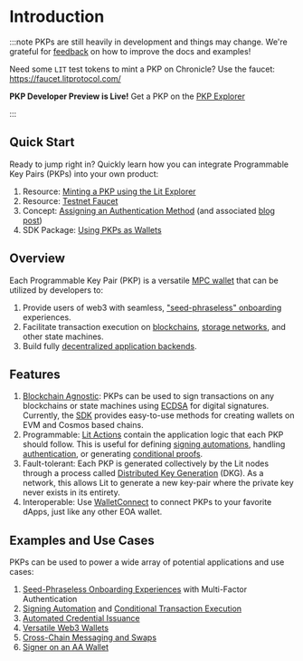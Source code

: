 # Introduction

:::note
PKPs are still heavily in development and things may change. We're grateful for [feedback](https://forms.gle/4UJNRcQspZyvsTHt8) on how to improve the docs and examples!

Need some `LIT` test tokens to mint a PKP on Chronicle? Use the faucet: https://faucet.litprotocol.com/

**PKP Developer Preview is Live!**
Get a PKP on the [PKP Explorer](https://explorer.litprotocol.com/mint-pkp)

:::

## Quick Start

Ready to jump right in? Quickly learn how you can integrate Programmable Key Pairs (PKPs) into your own product:

1. Resource: [Minting a PKP using the Lit Explorer](https://explorer.litprotocol.com/mint-pkp)
2. Resource: [Testnet Faucet](https://chronicle-faucet-app.vercel.app/)
3. Concept: [Assigning an Authentication Method](../pkp/authHelpers) (and associated [blog post](https://spark.litprotocol.com/how-authentication-works-with-pkps/))
4. SDK Package: [Using PKPs as Wallets](../pkp/usage) 

## Overview

Each Programmable Key Pair (PKP) is a versatile [MPC wallet](../resources/pkpsAsWallet) that can be utilized by developers to:

1. Provide users of web3 with seamless, ["seed-phraseless" onboarding](https://spark.litprotocol.com/wallet-abstraction-with-google-oauth/) experiences.
2. Facilitate transaction execution on [blockchains](https://www.youtube.com/watch?v=zJEVPH1UUxM), [storage networks](https://github.com/LIT-Protocol/key-did-provider-secp256k1), and other state machines.
3. Build fully [decentralized application backends](../resources/pkpsAndActions#why-is-this-useful).

## Features

1. [Blockchain Agnostic](../resources/supportedChains#programmable-key-pairs): PKPs can be used to sign transactions on any blockchains or state machines using [ECDSA](https://blog.cloudflare.com/ecdsa-the-digital-signature-algorithm-of-a-better-internet/) for digital signatures. Currently, the [SDK](https://github.com/LIT-Protocol/js-sdk/tree/master/packages/pkp-client) provides easy-to-use methods for creating wallets on EVM and Cosmos based chains. 
2. Programmable: [Lit Actions](../LitActions/intro) contain the application logic that each PKP should follow. This is useful for defining [signing automations](/automated-portfolio-rebalancing-uniswap/), handling [authentication](../pkp/authHelpers#example-setting-auth-context-with-lit-actions), or generating [conditional proofs](../LitActions/workingWithActions/conditionalSigning).  
3. Fault-tolerant: Each PKP is generated collectively by the Lit nodes through a process called [Distributed Key Generation](https://en.wikipedia.org/wiki/Distributed_key_generation) (DKG). As a network, this allows Lit to generate a new key-pair where the private key never exists in its entirety. 
4. Interoperable: Use [WalletConnect](../pkp/walletconnect) to connect PKPs to your favorite dApps, just like any other EOA wallet.

## Examples and Use Cases

PKPs can be used to power a wide array of potential applications and use cases:

1. [Seed-Phraseless Onboarding Experiences](https://spark.litprotocol.com/wallet-abstraction-with-google-oauth/) with Multi-Factor Authentication
2. [Signing Automation](../LitActions/workingWithActions/singleExecution#event-listening) and [Conditional Transaction Execution](https://spark.litprotocol.com/automated-portfolio-rebalancing-uniswap/)
3. [Automated Credential Issuance](https://spark.litprotocol.com/krebitxlitactions/)
4. [Versatile Web3 Wallets](https://github.com/DustilDawn/Magic)
5. [Cross-Chain Messaging and Swaps](https://spark.litprotocol.com/xchain-bridging-yacht-lit-swap/)
6. [Signer on an AA Wallet](https://spark.litprotocol.com/account-abstraction-and-mpc/)